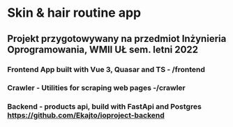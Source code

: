 # Skin & hair routine app

## Projekt przygotowywany na przedmiot Inżynieria Oprogramowania, WMII UŁ sem. letni 2022

### Frontend App built with Vue 3, Quasar and TS - /frontend
### Crawler - Utilities for scraping web pages -/crawler
### Backend - products api, build with FastApi and Postgres https://github.com/Ekajto/ioproject-backend
